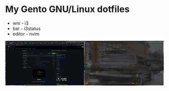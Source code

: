 # My Gento GNU/Linux dotfiles

* wm - i3
* bar - i3status
* editor - nvim

![Workspace](screenshot.png)
